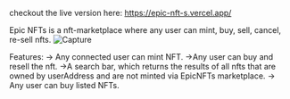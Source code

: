 checkout the live version here: https://epic-nft-s.vercel.app/

Epic NFTs is a nft-marketplace where any user can mint, buy, sell, cancel, re-sell nfts. 
![Capture](https://user-images.githubusercontent.com/28873572/160548029-e3557afa-4df6-460d-81f6-3a169ec2dfc9.PNG)

Features: 
-> Any connected user can mint NFT.
->Any user can buy and resell the nft.
->A search bar, which returns the results of all nfts that are owned by userAddress and are not minted via EpicNFTs marketplace.
-> Any user can buy listed NFTs. 

